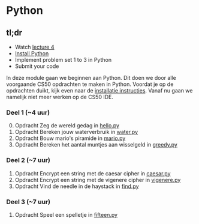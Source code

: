 # Python

## tl;dr
* Watch [lecture 4](https://progki.mprog.nl/lectures/week-4)
* [Install Python](https://progik.mprog.nl/resources/python-installatie)
* Implement problem set 1 to 3 in Python
* Submit your code

In deze module gaan we beginnen aan Python. Dit doen we door alle voorgaande CS50 opdrachten te maken in Python. Voordat je op de opdrachten duikt, kijk even naar de [installatie instructies](https://progik.mprog.nl/resources/python-installatie). Vanaf nu gaan we namelijk niet meer werken op de CS50 IDE.

### Deel 1 (~4 uur)

0. <span class="label label-primary">Opdracht</span> Zeg de wereld gedag in [hello.py](/problems/python-hello)
1. <span class="label label-primary">Opdracht</span> Bereken jouw waterverbruik in [water.py](/problems/python-water)
2. <span class="label label-primary">Opdracht</span> Bouw mario's piramide in [mario.py](/problems/python-mario)
3. <span class="label label-primary">Opdracht</span> Bereken het aantal muntjes aan wisselgeld in [greedy.py](/problems/python-greedy)

### Deel 2 (~7 uur)

1. <span class="label label-primary">Opdracht</span> Encrypt een string met de caesar cipher in [caesar.py](/problems/python-caesar)
2. <span class="label label-primary">Opdracht</span> Encrypt een string met de vigenere cipher in [vigenere.py](/problems/python-vigenere)
3. <span class="label label-primary">Opdracht</span> Vind de needle in de haystack in [find.py](/problems/python-find)

### Deel 3 (~7 uur)

1. <span class="label label-primary">Opdracht</span> Speel een spelletje in [fifteen.py](/problems/python-fifteen)
